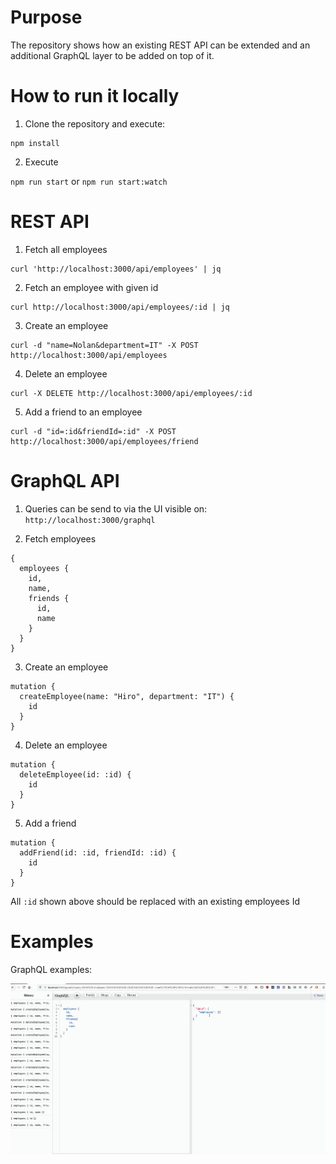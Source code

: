# Purpose

The repository shows how an existing REST API can be extended and an additional GraphQL layer to be added on top of it.

# How to run it locally

1. Clone the repository and execute:
```
npm install
```

2. Execute

`npm run start` or `npm run start:watch`

# REST API
1. Fetch all employees

```
curl 'http://localhost:3000/api/employees' | jq
```

2. Fetch an employee with given id

```
curl http://localhost:3000/api/employees/:id | jq
```

3. Create an employee

```
curl -d "name=Nolan&department=IT" -X POST http://localhost:3000/api/employees
```

4. Delete an employee

```
curl -X DELETE http://localhost:3000/api/employees/:id
```

5. Add a friend to an employee

```
curl -d "id=:id&friendId=:id" -X POST http://localhost:3000/api/employees/friend
```

# GraphQL API

1. Queries can be send to via the UI visible on: `http://localhost:3000/graphql`

2. Fetch employees

```
{
  employees {
    id,
    name,
    friends {
      id,
      name
    }
  }
}
```

3. Create an employee

```
mutation {
  createEmployee(name: "Hiro", department: "IT") {
    id
  }
}
```

4. Delete an employee

```
mutation {
  deleteEmployee(id: :id) {
    id
  }
}
```

5. Add a friend

```
mutation {
  addFriend(id: :id, friendId: :id) {
    id
  }
}
```


All `:id` shown above should be replaced with an existing employees Id

# Examples

GraphQL examples:

![examples](/examples/examples.gif)

